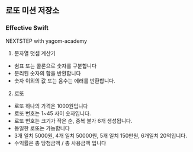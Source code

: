 ## 로또 미션 저장소
### Effective Swift
NEXTSTEP with yagom-academy

1. 문자열 덧셈 계산기
- 쉼표 또는 콜론으로 숫자를 구분합니다
- 분리된 숫자의 합을 반환합니다
- 숫자 이외의 값 또는 음수는 에러를 반환합니다.


2. 로또
- 로또 하나의 가격은 1000원입니다
- 로또 번호는 1~45 사이 숫자입니다.
- 로또 번호는 크기가 작은 순, 중복 불가 6개 생성됩니다.
- 동일한 로또는 가능합니다
- 3개 일치 5000원, 4개 일치 50000원, 5개 일치 150만원, 6개일치 20억입니다.
- 수익률은 총 당첨금액 / 총 사용금액 입니다

